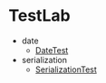 # TestLab

- date
  - [DateTest](./src/date/DateTest.java)
- serialization
  - [SerializationTest](./src/serialization/SerializationTest.java)